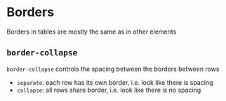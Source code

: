 # Borders

Borders in tables are mostly the same as in other elements

## `border-collapse`

`border-collapse` controls the spacing between the borders between rows

- `separate`: each row has its own border, i.e. look like there is spacing
- `collapse`: all rows share border, i.e. look like there is no spacing
